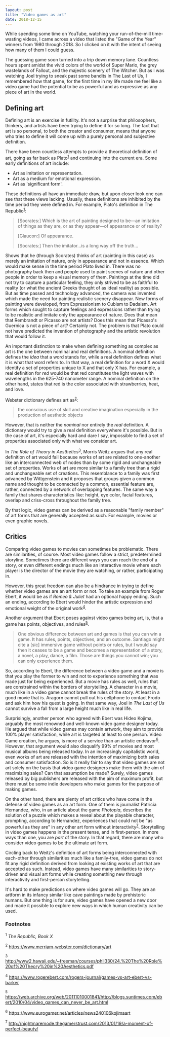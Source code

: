 ```yaml
---
layout: post
title: "Video games as art"
date: 2018-12-15
---
```

While spending some time on YouTube, watching your run-of-the-mill
time-wasting videos, I came across a video that listed the "Game of
the Year" winners from 1980 through 2018. So I clicked on it with the
intent of seeing how many of them I could guess.

The guessing game soon turned into a trip down memory lane. Countless
hours spent amidst the vivid colors of the world of Super Mario, the
grey wastelands of Fallout, and the majestic scenery of The
Witcher. But as I was watching Joel trying to sneak past some bandits
in The Last of Us, I remembered how that game, for the first time in
my life made me feel like a video game had the potential to be as
powerful and as expressive as any piece of art in the world.

## Defining art

Defining art is an exercise in futility. It's not a surprise that
philosophers, thinkers, and artists have been trying to define it for
so long. The fact that art is so personal, to both the creator and
consumer, means that anyone who tries to define it will come up with a
purely personal and subjective definition.

There have been countless attempts to provide a theoretical definition
of art, going as far back as Plato<sup><a id="fnr.1" class="footref" href="#fn.1">1</a></sup> and continuing into the current
era. Some early definitions of art include:

* Art as imitation or representation.
* Art as a medium for emotional expression.
* Art as 'significant form'.

These definitions all have an immediate draw, but upon closer look one
can see that these views lacking. Usually, these definitions are
inhibited by the time period they were defined in. For example,
Plato's definition in The Republic<sup><a id="fnr.1.100" class="footref" href="#fn.1">1</a></sup>:

> [Socrates:] Which is the art of painting designed to be—an imitation
> of things as they are, or as they appear—of appearance or of reality?
> 
> [Glaucon:] Of appearance.
> 
> [Socrates:] Then the imitator…is a long way off the truth…

Shows that he (through Scorates) thinks of art (painting in this case)
as merely an imitation of nature, only in appearance and not in
essence. Which would make sense in the time period Plato lived
in. There was no photography back then and people used to paint scenes
of nature and other people in order to keep a visual memory of
them. Paintings at the time did not try to capture a particular
feeling, they only strived to be as faithful to reality (or what the
ancient Greeks thought of as ideal reality) as possible. But as time
passed and technology advanced, the camera was invented which made the
need for painting realistic scenery disappear. New forms of painting
were developed, from Expressionism to Cubism to Dadaism. Art forms which
sought to capture feelings and expressions rather than trying to be
realistic and imitate only the appearance of nature. Does that mean
that Rembrandt or Picasso are not artists? Does this mean that
Picasso's Guernica is not a piece of art? Certainly not. The problem
is that Plato could not have predicted the invention of photography
and the artistic revolution that would follow it.

An important distinction to make when defining something as complex as
art is the one between nominal and real definitions. A nominal
definition defines the *idea* that a word stands for, while a real
definition defines what it is what that word refers to. In that way, a
real definition for a word X would identify a set of properties unique
to X and that only X has. For example, a real definition for *red*
would be that red constitutes the light waves with wavelengths in the
625-740 nanometer range. A nominal definition on the other hand,
states that red is the color associated with strawberries, heat, and
love.

Webster dictionary defines art as<sup><a id="fnr.2" class="footref" href="#fn.2">2</a></sup>:

> the conscious use of skill and creative imagination especially in the
> production of aesthetic objects

However, that is neither the *nominal* nor entirely the *real*
definition. A dictionary would try to give a real definition
everywhere it's possible. But in the case of art, it's especially hard
and dare I say, impossible to find a set of properties associated only
with what we consider art.

In *The Role of Theory in Aesthetics*<sup><a id="fnr.3"
class="footref" href="#fn.3">3</a></sup>, Morris Weitz argues that any
real definition of art would fail because works of art are related to
one-another like an interconnected web of nodes than by some rigid and
unchangeable set of properties. Works of art are more similar to a
family tree than a rigid and unchangeable set of creations. This
resemblance to a family was first advanced by Wittgenstein and it
proposes that groups given a common name and thought to be connected
by a common, essential feature are, rather, connected by a network of
overlapping features. The same way a family that shares
characteristics like: height, eye color, facial features, overlap and
criss-cross throughout the family tree.

By that logic, video games can be derived as a reasonable "family
member" of art forms that are generally accepted as such. For example,
movies or even graphic novels.

## Critics

Comparing video games to movies can sometimes be problematic. There are
similarities, of course. Most video games follow a strict,
predetermined storyline. Sometimes there are different ways you can
reach the end of a story, or even different endings much like an
interactive movie where each player is the director of the movie they
are watching, or rather, participating in.

However, this great freedom can also be a hindrance in trying to
define whether video games are an art form or not. To take an example
from Roger Ebert, it would be as if *Romeo & Juliet* had an optional
happy ending. Such an ending, according to Ebert would hinder the
artistic expression and emotional weight of the original work<sup><a
id="fnr.4" class="footref" href="#fn.4">4</a></sup>.

Another argument that Ebert poses against video games being art, is,
that a game has points, objectives, and rules<sup><a id="fnr.5"
class="footref" href="#fn.5">5</a></sup>.

> One obvious difference between art and games is that you can win a
> game. It has rules, points, objectives, and an outcome. Santiago might
> cite a [sic] immersive game without points or rules, but I would say
> then it ceases to be a game and becomes a representation of a story, a
> novel, a play, dance, a film. Those are things you cannot win; you can
> only experience them.

So, according to Ebert, the difference between a video game and a movie
is that you play the former to win and not to experience something
that was made just for being experienced. But a movie has rules as
well, rules that are constrained within the borders of storytelling. A
character in a movie, much like in a video game cannot break the rules
of the story. At least in a good movie that is. Aragorn cannot pull
out his cellphone to contact Frodo and ask him how his quest is
going. In that same way, Joel in *The Last of Us* cannot survive a
fall from a large height much like in real life. 

Surprisingly, another person who agreed with Ebert was Hideo Kojima,
arguably the most renowned and well-known video game designer today. He
argued that while video games may contain artwork, they aim to provide
100% player satisfaction, while art is targeted at least to one
person. Video Game creation, he argues, is more of a service than an
artistic endeavor<sup><a id="fnr.6" class="footref"
href="#fn.6">6</a></sup>. However, that argument would also disqualify
99% of movies and most musical albums being released today. In an
increasingly capitalistic world, even works of art are released with
the intention of maximizing both sales and consumer satisfaction. So
is it really fair to say that video games are not art solely on the
basis that video game designers make them with the aim of maximizing
sales? Can that assumption be made? Surely, video games released by big
publishers are released with the aim of maximum profit, but there must
be some indie developers who make games for the purpose of making
games.

On the other hand, there are plenty of art critics who have come in
the defense of video games as an art form. One of them is journalist
Patricia Hernandez, who, in an article about the game *Photopia*,
describes the solution of a puzzle which makes a reveal about the
playable character, prompting, according to Hernandez, experiences
that could not be "as powerful as they are" in any other art form
without interactivity<sup><a id="fnr.7" class="footref"
href="#fn.7">7</a></sup>. Storytelling in video games happens in the
present tense, and in first-person. In more ways than one, you are
*part* of the story. In that regard, there are many who consider
video games to be the ultimate art form.

Circling back to Weitz's definition of art forms being interconnected
with each-other through similarities much like a family-tree,
video games do not fit any rigid definition derived from looking at
existing works of art that are accepted as such. Instead, video games
have many similarities to story-driven and visual art forms while
creating something new through interactivity and first-person
storytelling.

It's hard to make predictions on where video games will go. They are an
artform in its infancy similar like cave paintings made by
prehistoric humans. But one thing is for sure, video games have opened
a new door and made it possible to explore new ways in which human
creativity can be used.


### Footnotes

<sup id="fn.1">1</sup> *The Republic, Book X*

<sup id="fn.2">2</sup> <https://www.merriam-webster.com/dictionary/art>

<sup id="fn.3">3</sup> <http://www2.hawaii.edu/~freeman/courses/phil330/24.%20The%20Role%20of%20Theory%20in%20Aesthetics.pdf>

<sup id="fn.4">4</sup> <https://www.rogerebert.com/rogers-journal/games-vs-art-ebert-vs-barker>

<sup id="fn.5">5</sup> <https://web.archive.org/web/20111010001841/http://blogs.suntimes.com/ebert/2010/04/video_games_can_never_be_art.html>

<sup id="fn.6">6</sup> <https://www.eurogamer.net/articles/news240106kojimaart>

<sup id="fn.7">7</sup> <http://nightmaremode.thegamerstrust.com/2013/01/19/a-moment-of-perfect-beauty/>
